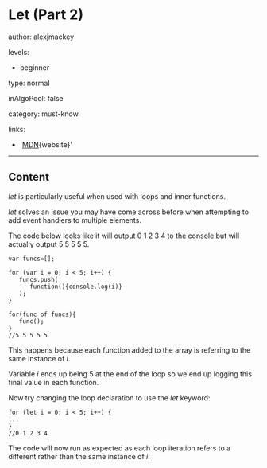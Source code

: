 # Let (Part 2)
author: alexjmackey

levels:

  - beginner

type: normal

inAlgoPool: false

category: must-know


links:
  
  - '[MDN](https://developer.mozilla.org/en-US/docs/Web/JavaScript/Reference/Statements/let){website}'
  
---
## Content

*let* is particularly useful when used with loops and inner functions.

*let* solves an issue you may have come across before when attempting to add event handlers to multiple elements.  

The code below looks like it will output 0 1 2 3 4 to the console but will actually output 5 5 5 5 5.

```
var funcs=[];

for (var i = 0; i < 5; i++) {
   funcs.push(
      function(){console.log(i)}
   );
}

for(func of funcs){
   func();
}
//5 5 5 5 5
```
This happens because each function added to the array is referring to the same instance of *i*.

Variable *i* ends up being 5 at the end of the loop so we end up logging this final value in each function.

Now try changing the loop declaration to use the *let* keyword:

```
for (let i = 0; i < 5; i++) {
...
}
//0 1 2 3 4
```

The code will now run as expected as each loop iteration refers to a different rather than the same instance of *i*.
